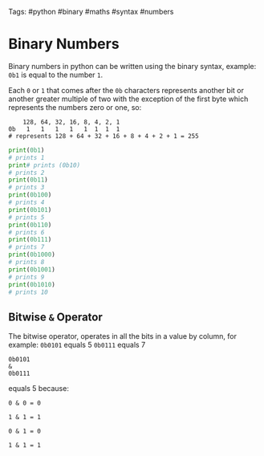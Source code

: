 Tags:  #python #binary #maths #syntax #numbers 

# Binary Numbers
Binary numbers in python can be written using the binary syntax, example:
`0b1` is equal to the number `1`.

Each `0` or `1` that comes after the `0b` characters represents another bit or another greater multiple of two with the exception of the first byte which represents the numbers zero or one, so:
```
    128, 64, 32, 16, 8, 4, 2, 1
0b   1   1   1   1   1  1  1  1
# represents 128 + 64 + 32 + 16 + 8 + 4 + 2 + 1 = 255
```

```python
print(0b1)
# prints 1
print# prints (0b10)
# prints 2
print(0b11)
# prints 3
print(0b100)
# prints 4
print(0b101)
# prints 5
print(0b110)
# prints 6
print(0b111)
# prints 7
print(0b1000)
# prints 8
print(0b1001)
# prints 9
print(0b1010)
# prints 10
```

## Bitwise `&` Operator
The bitwise operator, operates in all the bits in a value by column, for example:
`0b0101` equals 5
`0b0111` equals 7
```
0b0101 
& 
0b0111
```
equals 5 because:
```
0 & 0 = 0

1 & 1 = 1

0 & 1 = 0

1 & 1 = 1
```

